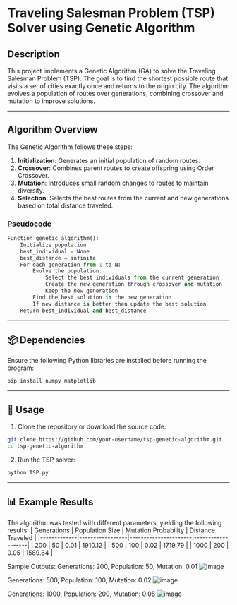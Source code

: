 # Traveling Salesman Problem (TSP) Solver using Genetic Algorithm

## Description  
This project implements a Genetic Algorithm (GA) to solve the Traveling Salesman Problem (TSP). The goal is to find the shortest possible route that visits a set of cities exactly once and returns to the origin city. The algorithm evolves a population of routes over generations, combining crossover and mutation to improve solutions.

---

## Algorithm Overview  
The Genetic Algorithm follows these steps:  

1. **Initialization**: Generates an initial population of random routes.  
2. **Crossover**: Combines parent routes to create offspring using Order Crossover.  
3. **Mutation**: Introduces small random changes to routes to maintain diversity.  
4. **Selection**: Selects the best routes from the current and new generations based on total distance traveled.  

### Pseudocode  
```python  
Function genetic_algorithm():  
    Initialize population  
    best_individual = None  
    best_distance = infinite  
    For each generation from 1 to N:  
        Evolve the population:  
            Select the best individuals from the current generation  
            Create the new generation through crossover and mutation  
            Keep the new generation  
        Find the best solution in the new generation  
        If new distance is better then update the best solution  
    Return best_individual and best_distance

```

---

## 📦 Dependencies
Ensure the following Python libraries are installed before running the program:
```bash
pip install numpy matplotlib
```

---

## 🚀 Usage
1. Clone the repository or download the source code:
```bash
git clone https://github.com/your-username/tsp-genetic-algorithm.git  
cd tsp-genetic-algorithm
```
2. Run the TSP solver:
```bash
python TSP.py
```

---

## 📊 Example Results
The algorithm was tested with different parameters, yielding the following results:
| Generations | Population Size | Mutation Probability | Distance Traveled |
|-------------|-----------------|----------------------|-------------------|
| 200         |	50              | 0.01                 | 1910.12           |
| 500	      | 100	            | 0.02                 | 1719.79           |
| 1000        |	200	            | 0.05                 | 1589.84           |

Sample Outputs:
Generations: 200, Population: 50, Mutation: 0.01
![image](https://github.com/user-attachments/assets/46b27cda-77b0-4fc2-a8b5-6ddf6dd3f148)

Generations: 500, Population: 100, Mutation: 0.02
![image](https://github.com/user-attachments/assets/639a1cad-e08a-4f92-ad47-4255d1b5c677)

Generations: 1000, Population: 200, Mutation: 0.05
![image](https://github.com/user-attachments/assets/85196ea9-db8d-4385-9d94-19be2a696dfa)
